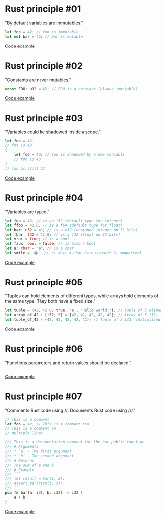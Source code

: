 # Rust principle #01

"By default variables are immutables."

```rust
let foo = 42; // foo is immutable
let mut bar = 42; // bar is mutable
```

[Code example](./principle01/src/main.rs)

# Rust principle #02

"Constants are never mutables."

```rust
const FOO: u32 = 42; // FOO is a constant (always immutable)
```

[Code example](./principle02/src/main.rs)

# Rust principle #03

"Variables could be shadowed inside a scope."

```rust
let foo = 42;
// foo is 42
{
    let foo = 43; // foo is shadowed by a new variable
    // foo is 43
}
// foo is still 42
```

[Code example](./principle03/src/main.rs)

# Rust principle #04

"Variables are typed."

```rust
let foo = 42; // is an i32 (default type for integer)
let ffoo = 42.0; // is a f64 (default type for float)
let bar: u32 = 42; // is a u32 (unsigned integer on 32 bits)
let fbar: f32 = 42.0; // is a f32 (float on 32 bits)
let vrai = true; // is a bool
let faux: bool = false; // is also a bool
let a: char = 'a'; // is a char
let smile = '😀'; // is also a char (yes unicode is supported)
```

[Code example](./principle04/src/main.rs)

# Rust principle #05

"Tuples can hold elements of different types, while arrays hold elements of the same type. They both have a fixed size."

```rust
let tuple = (42, 42.0, true, 'a', "Hello world!"); // Tuple of 5 elements
let array_of_42 : [i32; 5] = [42, 42, 42, 42, 42]; // Array of 5 i32, initialized with 42
let tuple_of_42 = (42, 42, 42, 42, 42); // Tuple of 5 i32, initialized with 42
```

[Code example](./principle05/src/main.rs)

# Rust principle #06

"Functions parameters and return values should be declared."

```rust
```

[Code example](./principle06/src/main.rs)

# Rust principle #07

"Comments Rust code using //. Documents Rust code using ///."

```rust
// This is a comment
let foo = 42; // This is a comment too
// This is a comment on
// multiple lines

/// This is a documentation comment for the bar public function
/// # Arguments
/// * `a` - The first argument
/// * `b` - The second argument
/// # Returns
/// The sum of a and b
/// # Example
/// ```
/// let result = bar(1, 2);
/// assert_eq!(result, 3);
/// ```
pub fn bar(a: i32, b: i32) -> i32 {
    a + b
}
```

[Code example](./principle07/src/main.rs)

